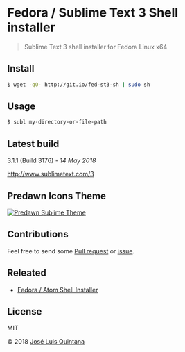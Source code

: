 # Fedora / Sublime Text 3 Shell installer
> Sublime Text 3 shell installer for Fedora Linux x64

## Install

```sh
$ wget -qO- http://git.io/fed-st3-sh | sudo sh
```

## Usage

```sh
$ subl my-directory-or-file-path
```

## Latest build
3.1.1 (Build 3176) - _14 May 2018_

http://www.sublimetext.com/3

## Predawn Icons Theme
[![Predawn Sublime Theme](https://cloud.githubusercontent.com/assets/1700322/6886866/7b16e41a-d612-11e4-8e60-efb786b8ed0c.png)](https://github.com/joseluisq/sublimetext3-predawn-icons)

## Contributions

Feel free to send some [Pull request](https://github.com/joseluisq/fedora-sublime-text-3-sh-installer/pulls) or [issue](https://github.com/joseluisq/fedora-sublime-text-3-sh-installer/issues).


## Releated

- [Fedora / Atom Shell Installer](https://github.com/joseluisq/fedora-atom-sh-installer)

## License
MIT

© 2018 [José Luis Quintana](http://git.io/joseluisq)
